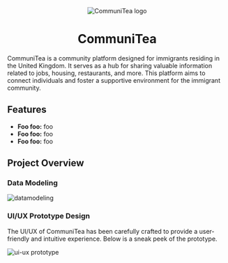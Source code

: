<div align="center">
  <img src="https://github.com/ojg1993/CommuniTea/assets/61238157/9a211dc3-4c42-4051-b01c-cb81e1094302" alt="CommuniTea logo">
  <h1 align="center">CommuniTea</h1>
</div>

CommuniTea is a community platform designed for immigrants residing in the United Kingdom. It serves as a hub for sharing valuable information related to jobs, housing, restaurants, and more. This platform aims to connect individuals and foster a supportive environment for the immigrant community.

## Features

- **Foo foo:** foo
- **Foo foo:** foo
- **Foo foo:** foo

## Project Overview

### Data Modeling

![datamodeling](https://github.com/ojg1993/CommuniTea/assets/61238157/c19a8784-77e9-4dd5-bd90-39d9a9c1d251)

### UI/UX Prototype Design

The UI/UX of CommuniTea has been carefully crafted to provide a user-friendly and intuitive experience. Below is a sneak peek of the prototype.

![ui-ux prototype](https://github.com/ojg1993/CommuniTea/assets/61238157/b78834be-e3b3-4b59-9d08-466ef1499df7)
